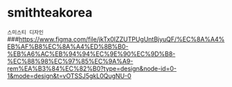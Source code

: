 # smithteakorea
`스미스티 디자인`
###https://www.figma.com/file/jkTx0IZZUTPUgUntBjyuQF/%EC%8A%A4%EB%AF%B8%EC%8A%A4%ED%8B%B0-%EB%A6%AC%EB%94%94%EC%9E%90%EC%9D%B8-%EC%88%98%EC%97%85%EC%9A%A9-rem%EA%B3%84%EC%82%B0?type=design&node-id=0-1&mode=design&t=vOTSSJ5gkL0QugNU-0
